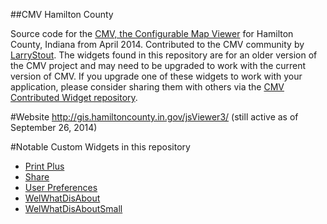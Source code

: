 ##CMV Hamilton County

Source code for the [CMV, the Configurable Map Viewer](https://github.com/cmv/cmv-app) for Hamilton County, Indiana from April 2014. Contributed to the CMV community by [LarryStout](https://github.com/LarryStout). The widgets found in this repository are for an older version of the CMV project and may need to be upgraded to work with the current version of CMV. If you upgrade one of these widgets to work with your application, please consider sharing them with others via the [CMV Contributed Widget repository](https://github.com/cmv/cmv-contrib-widgets).

#Website
http://gis.hamiltoncounty.in.gov/jsViewer3/ (still active as of September 26, 2014)

#Notable Custom Widgets in this repository

- [Print Plus](https://github.com/tmcgee/cmv-hamilton-county/blob/master/js/gis/dijit/PrintPlus.js)
- [Share](https://github.com/tmcgee/cmv-hamilton-county/blob/master/js/gis/dijit/Share.js)
- [User Preferences](https://github.com/tmcgee/cmv-hamilton-county/blob/master/js/gis/dijit/UserPreferences.js)
- [WelWhatDisAbout](https://github.com/tmcgee/cmv-hamilton-county/blob/master/js/gis/dijit/WelWhatDisHelpAbout.js)
- [WelWhatDisAboutSmall](https://github.com/tmcgee/cmv-hamilton-county/blob/master/js/gis/dijit/WelWhatDisHelpAboutSmall.js)